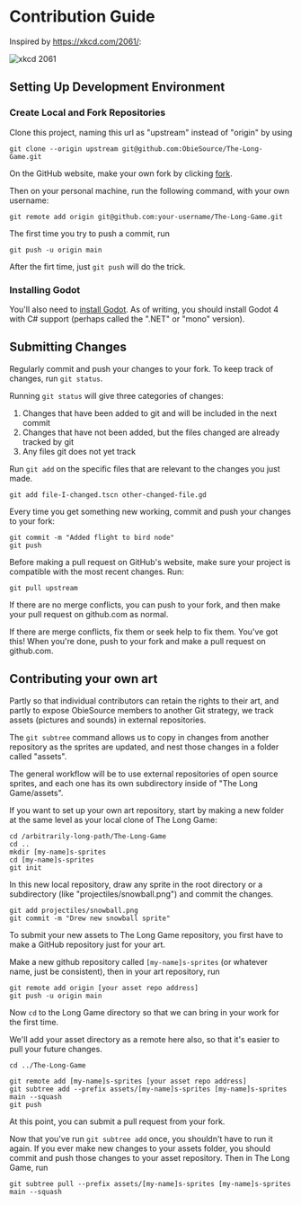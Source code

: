 # Contribution Guide

Inspired by <https://xkcd.com/2061/>:

![xkcd 2061](https://imgs.xkcd.com/comics/tectonics_game_2x.png)

## Setting Up Development Environment

### Create Local and Fork Repositories

Clone this project, naming this url as "upstream" instead of "origin" by using

```
git clone --origin upstream git@github.com:ObieSource/The-Long-Game.git
```

On the GitHub website, make your own fork by clicking [fork](https://github.com/ObieSource/The-Long-Game/fork).

Then on your personal machine, run the following command, with your own username:

```
git remote add origin git@github.com:your-username/The-Long-Game.git
```

The first time you try to push a commit, run

```
git push -u origin main
```

After the firt time, just `git push` will do the trick.

### Installing Godot

You'll also need to [install Godot](https://godotengine.org/download/). As of writing, you should install Godot 4 with C# support (perhaps called the ".NET" or "mono" version).

## Submitting Changes

Regularly commit and push your changes to your fork. To keep track of changes, run `git status`.

Running `git status` will give three categories of changes:

1. Changes that have been added to git and will be included in the next commit
2. Changes that have not been added, but the files changed are already tracked by git
3. Any files git does not yet track

Run `git add` on the specific files that are relevant to the changes you just made.
```
git add file-I-changed.tscn other-changed-file.gd
```

Every time you get something new working, commit and push your changes to your fork:
```
git commit -m "Added flight to bird node"
git push
```

Before making a pull request on GitHub's website, make sure your project is compatible with the most recent changes. Run:
```
git pull upstream
```

If there are no merge conflicts, you can push to your fork, and then make your pull request on github.com as normal.

If there are merge conflicts, fix them or seek help to fix them. You've got this! When you're done, push to your fork and make a pull request on github.com.

## Contributing your own art

Partly so that individual contributors can retain the rights to their art, and partly to expose ObieSource members to another Git strategy, we track assets (pictures and sounds) in external repositories.

The `git subtree` command allows us to copy in changes from another repository as the sprites are updated, and nest those changes in a folder called "assets".

The general workflow will be to use external repositories of open source sprites, and each one has its own subdirectory inside of "The Long Game/assets".

If you want to set up your own art repository, start by making a new folder at the same level as your local clone of The Long Game:
```
cd /arbitrarily-long-path/The-Long-Game
cd ..
mkdir [my-name]s-sprites
cd [my-name]s-sprites
git init
```

In this new local repository, draw any sprite in the root directory or a subdirectory (like "projectiles/snowball.png") and commit the changes.
```
git add projectiles/snowball.png
git commit -m "Drew new snowball sprite"
```

To submit your new assets to The Long Game repository, you first have to make a GitHub repository just for your art.

Make a new github repository called `[my-name]s-sprites` (or whatever name, just be consistent), then in your art repository, run
```
git remote add origin [your asset repo address]
git push -u origin main
```

Now `cd` to the Long Game directory so that we can bring in your work for the first time.

We'll add your asset directory as a remote here also, so that it's easier to pull your future changes.
```
cd ../The-Long-Game

git remote add [my-name]s-sprites [your asset repo address]
git subtree add --prefix assets/[my-name]s-sprites [my-name]s-sprites main --squash
git push
```
At this point, you can submit a pull request from your fork.

Now that you've run `git subtree add` once, you shouldn't have to run it again. If you ever make new changes to your assets folder, you should commit and push those changes to your asset repository. Then in The Long Game, run
```
git subtree pull --prefix assets/[my-name]s-sprites [my-name]s-sprites main --squash
```
